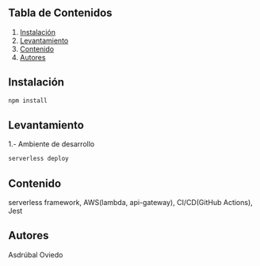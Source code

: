 ## Tabla de Contenidos

1. [Instalación](#instalación)
2. [Levantamiento](#levantamiento)
3. [Contenido](#contenido)
4. [Autores](#autores)

## Instalación

```bash
npm install
```

## Levantamiento

1.- Ambiente de desarrollo

```bash
serverless deploy
```

## Contenido

serverless framework, AWS(lambda, api-gateway), CI/CD(GitHub Actions), Jest

## Autores

Asdrúbal Oviedo
